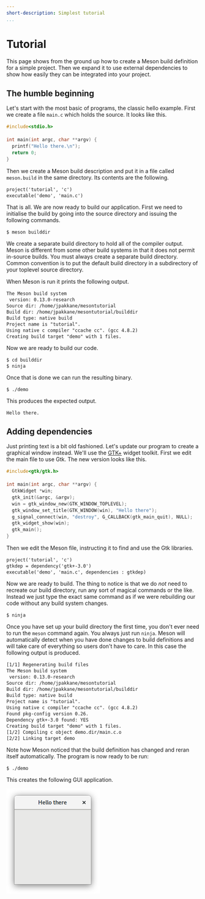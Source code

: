 ```yaml
---
short-description: Simplest tutorial
...
```


# Tutorial

This page shows from the ground up how to create a Meson build definition for a simple project. Then we expand it to use external dependencies to show how easily they can be integrated into your project.

The humble beginning
-----

Let's start with the most basic of programs, the classic hello example. First we create a file `main.c` which holds the source. It looks like this.

```c
#include<stdio.h>

int main(int argc, char **argv) {
  printf("Hello there.\n");
  return 0;
}
```

Then we create a Meson build description and put it in a file called `meson.build` in the same directory. Its contents are the following.

```meson
project('tutorial', 'c')
executable('demo', 'main.c')
```

That is all. We are now ready to build our application. First we need to initialise the build by going into the source directory and issuing the following commands.

```console
$ meson builddir
```

We create a separate build directory to hold all of the compiler output. Meson is different from some other build systems in that it does not permit in-source builds. You must always create a separate build directory. Common convention is to put the default build directory in a subdirectory of your toplevel source directory.

When Meson is run it prints the following output.

    The Meson build system
     version: 0.13.0-research
    Source dir: /home/jpakkane/mesontutorial
    Build dir: /home/jpakkane/mesontutorial/builddir
    Build type: native build
    Project name is "tutorial".
    Using native c compiler "ccache cc". (gcc 4.8.2)
    Creating build target "demo" with 1 files.

Now we are ready to build our code.

```
$ cd builddir
$ ninja
```

Once that is done we can run the resulting binary.

```console
$ ./demo
```

This produces the expected output.

    Hello there.

Adding dependencies
-----

Just printing text is a bit old fashioned. Let's update our program to create a graphical window instead. We'll use the [GTK+](https://gtk.org) widget toolkit. First we edit the main file to use Gtk. The new version looks like this.

```c
#include<gtk/gtk.h>

int main(int argc, char **argv) {
  GtkWidget *win;
  gtk_init(&argc, &argv);
  win = gtk_window_new(GTK_WINDOW_TOPLEVEL);
  gtk_window_set_title(GTK_WINDOW(win), "Hello there");
  g_signal_connect(win, "destroy", G_CALLBACK(gtk_main_quit), NULL);
  gtk_widget_show(win);
  gtk_main();
}
```

Then we edit the Meson file, instructing it to find and use the Gtk libraries.

```meson
project('tutorial', 'c')
gtkdep = dependency('gtk+-3.0')
executable('demo', 'main.c', dependencies : gtkdep)
```

Now we are ready to build. The thing to notice is that we do *not* need to recreate our build directory, run any sort of magical commands or the like. Instead we just type the exact same command as if we were rebuilding our code without any build system changes.

```
$ ninja
```

Once you have set up your build directory the first time, you don't ever need to run the `meson` command again. You always just run `ninja`. Meson will automatically detect when you have done changes to build definitions and will take care of everything so users don't have to care. In this case the following output is produced.

    [1/1] Regenerating build files
    The Meson build system
     version: 0.13.0-research
    Source dir: /home/jpakkane/mesontutorial
    Build dir: /home/jpakkane/mesontutorial/builddir
    Build type: native build
    Project name is "tutorial".
    Using native c compiler "ccache cc". (gcc 4.8.2)
    Found pkg-config version 0.26.
    Dependency gtk+-3.0 found: YES
    Creating build target "demo" with 1 files.
    [1/2] Compiling c object demo.dir/main.c.o
    [2/2] Linking target demo

Note how Meson noticed that the build definition has changed and reran itself automatically. The program is now ready to be run:

```
$ ./demo
```

This creates the following GUI application.

![Gtk sample application screenshot](images/gtksample.png)
